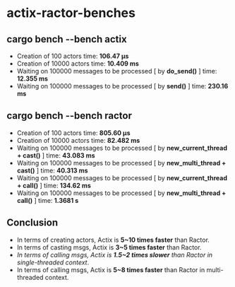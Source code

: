 # actix-ractor-benches

## cargo bench --bench actix

- Creation of 100 actors time: **106.47 µs**
- Creation of 10000 actors time: **10.409 ms**
- Waiting on 100000 messages to be processed [ by **do_send()** ] time: **12.355 ms**
- Waiting on 100000 messages to be processed [ by **send()** ] time: **230.16 ms**

## cargo bench --bench ractor

- Creation of 100 actors time: **805.60 µs**
- Creation of 10000 actors time: **82.482 ms**
- Waiting on 100000 messages to be processed [ by **new_current_thread + cast()** ] time: **43.083 ms**
- Waiting on 100000 messages to be processed [ by **new_multi_thread + cast()** ] time: **40.313 ms**
- Waiting on 100000 messages to be processed [ by **new_current_thread + call()** ] time: **134.62 ms**
- Waiting on 100000 messages to be processed [ by **new_multi_thread + call()** ] time: **1.3681 s**

## Conclusion

- In terms of creating actors, Actix is **5~10 times faster** than Ractor.
- In terms of casting msgs, Actix is **3~5 times faster** than Ractor.
- _In terms of calling msgs, Actix is **1.5~2 times slower** than Ractor in single-threaded context_.
- In terms of calling msgs, Actix is **5~8 times faster** than Ractor in multi-threaded context.
